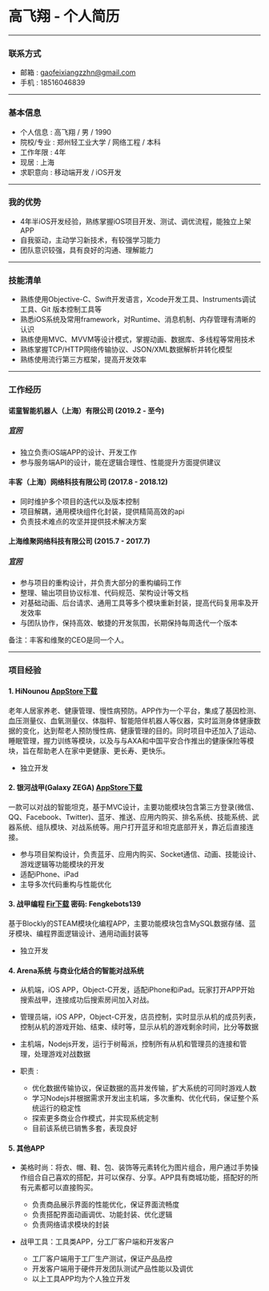 # 高飞翔 - 个人简历

---

### 联系方式
- 邮箱 : gaofeixiangzzhn@gmail.com
- 手机 : 18516046839
---

### 基本信息
- 个人信息    : 高飞翔 / 男 / 1990
- 院校/专业   : 郑州轻工业大学 / 网络工程 / 本科
- 工作年限    : 4年
- 现居        : 上海
- 求职意向    : 移动端开发 / iOS开发
---

### 我的优势
- 4年半iOS开发经验，熟练掌握iOS项目开发、测试、调优流程，能独立上架APP
- 自我驱动，主动学习新技术，有较强学习能力
- 团队意识较强，具有良好的沟通、理解能力
---

### 技能清单
- 熟练使用Objective-C、Swift开发语言，Xcode开发工具、Instruments调试工具、Git 版本控制工具等
- 熟悉iOS系统及常用framework，对Runtime、消息机制、内存管理有清晰的认识
- 熟练使用MVC、MVVM等设计模式，掌握动画、数据库、多线程等常用技术
- 熟练掌握TCP/HTTP网络传输协议、JSON/XML数据解析并转化模型
- 熟练使用流行第三方框架，提高开发效率
---

### 工作经历

#### 诺童智能机器人（上海）有限公司 (2019.2 - 至今)
##### [官网](https://www.hinounou.com/)

- 独立负责iOS端APP的设计、开发工作
- 参与服务端API的设计，能在逻辑合理性、性能提升方面提供建议

#### 丰客（上海）网络科技有限公司 (2017.8 - 2018.12)

- 同时维护多个项目的迭代以及版本控制
- 项目解耦，通用模块组件化封装，提供精简高效的api
- 负责技术难点的攻坚并提供技术解决方案

#### 上海维聚网络科技有限公司 (2015.7 - 2017.7)
##### [官网](http://www.galaxyzega.com/)

- 参与项目的重构设计，并负责大部分的重构编码工作
- 整理、输出项目协议标准、代码规范、架构设计等文档
- 对基础动画、后台请求、通用工具等多个模块重新封装，提高代码复用率及开发效率
- 与团队协作，保持高效、敏捷的开发氛围，长期保持每周迭代一个版本

备注：丰客和维聚的CEO是同一个人。

---

### 项目经验

#### 1. HiNounou  [AppStore下载](https://itunes.apple.com/us/app/id1458335847?mt=8)
老年人居家养老、健康管理、慢性病预防。APP作为一个平台，集成了基因检测、血压测量仪、血氧测量仪、体脂秤、智能陪伴机器人等仪器，实时监测身体健康数据的变化，达到帮老人预防慢性病、健康管理的目的。同时项目中还加入了运动、睡眠管理，握力训练等模块，以及与与AXA和中国平安合作推出的健康保险等模块，旨在帮助老人在家中更健康、更长寿、更快乐。

- 独立开发

#### 2. 银河战甲(Galaxy ZEGA)  [AppStore下载](https://itunes.apple.com/us/app/id914266967?mt=8)
一款可以对战的智能坦克，基于MVC设计，主要功能模块包含第三方登录(微信、QQ、Facebook、Twitter)、蓝牙、推送、应用内购买、排名系统、技能系统、武器系统、组队模块、对战系统等。用户打开蓝牙和坦克底部开关，靠近后直接连接。

- 参与项目架构设计，负责蓝牙、应用内购买、Socket通信、动画、技能设计、游戏逻辑等功能模块的开发
- 适配iPhone、iPad
- 主导多次代码重构与性能优化

#### 3. 战甲编程  [Fir下载](https://fir.im/j6ma) 密码: Fengkebots139
基于Blockly的STEAM模块化编程APP，主要功能模块包含MySQL数据存储、蓝牙模块、编程界面逻辑设计、通用动画封装等

- 独立开发

#### 4. Arena系统 与商业化结合的智能对战系统

- 从机端，iOS APP，Object-C开发，适配iPhone和iPad。玩家打开APP开始搜索战甲，连接成功后搜索房间加入对战。
- 管理员端，iOS APP，Object-C开发，店员控制，实时显示从机的成员列表，控制从机的游戏开始、结束、续时等，显示从机的游戏剩余时间，比分等数据
- 主机端，Nodejs开发，运行于树莓派，控制所有从机和管理员的连接和管理，处理游戏对战数据

- 职责 : 
    - 优化数据传输协议，保证数据的高并发传输，扩大系统的可同时游戏人数
    - 学习Nodejs并根据需求开发出主机端，多次重构、优化代码，保证整个系统运行的稳定性
    - 探索更多商业合作模式，并实现系统定制
    - 目前该系统已销售多套，表现良好

#### 5. 其他APP
- 美格时尚：将衣、帽、鞋、包、装饰等元素转化为图片组合，用户通过手势操作组合自己喜欢的搭配，并可以保存、分享。APP具有商城功能，搭配好的所有元素都可以直接购买。
    
    - 负责商品展示界面的性能优化，保证界面流畅度
    - 负责搭配界面动画调优、功能封装、优化逻辑
    - 负责网络请求模块的封装
    
- 战甲工具：工具类APP，分工厂客户端和开发客户
    - 工厂客户端用于工厂生产测试，保证产品品控
    - 开发客户端用于硬件开发团队测试产品性能以及调优
    - 以上工具APP均为个人独立开发


